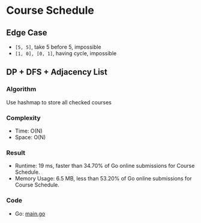 # Course Schedule
## Edge Case
- `[5, 5]`, take 5 before 5, impossible
- `[1, 0], [0, 1]`, having cycle, impossible
## DP + DFS + Adjacency List
### Algorithm
Use hashmap to store all checked courses
### Complexity
- Time: O(N)
- Space: O(N)
### Result
- Runtime: 19 ms, faster than 34.70% of Go online submissions for Course Schedule.
- Memory Usage: 6.5 MB, less than 53.20% of Go online submissions for Course Schedule.
### Code
- Go: [main.go](#maingo)